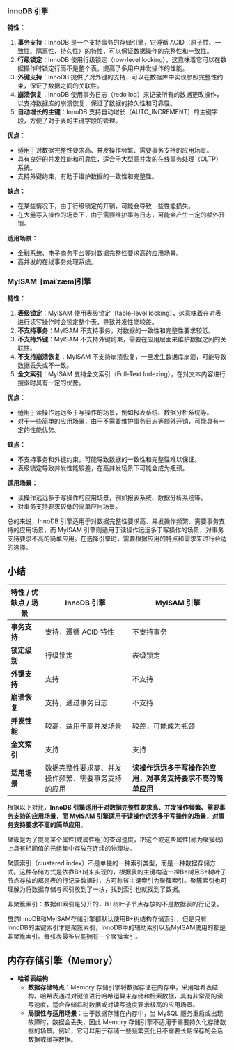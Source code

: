 
### InnoDB 引擎

**特性：**
1. **事务支持**：InnoDB 是一个支持事务的存储引擎，它遵循 ACID（原子性、一致性、隔离性、持久性）的特性，可以保证数据操作的完整性和一致性。
2. **行级锁定**：InnoDB 使用行级锁定（row-level locking），这意味着它可以在数据操作时锁定行而不是整个表，提高了多用户并发操作的性能。
3. **外键支持**：InnoDB 提供了对外键的支持，可以在数据库中实现参照完整性约束，保证了数据之间的关联性。
4. **崩溃恢复**：InnoDB 使用事务日志（redo log）来记录所有的数据更改操作，以支持数据库的崩溃恢复，保证了数据的持久性和可靠性。
5. **自动增长的主键**：InnoDB 支持自动增长（AUTO_INCREMENT）的主键字段，方便了对于表的主键字段的管理。

**优点：**
- 适用于对数据完整性要求高、并发操作频繁、需要事务支持的应用场景。
- 具有良好的并发性能和可靠性，适合于大型高并发的在线事务处理（OLTP）系统。
- 支持外键约束，有助于维护数据的一致性和完整性。

**缺点：**
- 在某些情况下，由于行级锁定的开销，可能会导致一些性能损失。
- 在大量写入操作的场景下，由于需要维护事务日志，可能会产生一定的额外开销。

**适用场景：**
- 金融系统、电子商务平台等对数据完整性要求高的应用场景。
- 高并发的在线事务处理系统。

### MyISAM  [maiˈzæm]引擎

**特性：**
1. **表级锁定**：MyISAM 使用表级锁定（table-level locking），这意味着在对表进行读写操作时会锁定整个表，导致并发性能较差。
2. **不支持事务**：MyISAM 不支持事务，对数据的一致性和完整性要求较低。
3. **不支持外键**：MyISAM 不支持外键约束，需要在应用层面来维护数据之间的关联性。
4. **不支持崩溃恢复**：MyISAM 不支持崩溃恢复，一旦发生数据库崩溃，可能导致数据丢失或不一致。
5. **全文索引**：MyISAM 支持全文索引（Full-Text Indexing），在对文本内容进行搜索时具有一定的优势。

**优点：**
- 适用于读操作远远多于写操作的场景，例如报表系统、数据分析系统等。
- 对于一些简单的应用场景，由于不需要维护事务日志等额外开销，可能具有一定的性能优势。

**缺点：**
- 不支持事务和外键约束，可能导致数据的一致性和完整性难以保证。
- 表级锁定导致并发性能较差，在高并发场景下可能会成为瓶颈。

**适用场景：**
- 读操作远远多于写操作的应用场景，例如报表系统、数据分析系统等。
- 对事务支持要求较低的简单应用场景。

总的来说，InnoDB 引擎适用于对数据完整性要求高、并发操作频繁、需要事务支持的应用场景，而 MyISAM 引擎则适用于读操作远远多于写操作的场景，对事务支持要求不高的简单应用。在选择引擎时，需要根据应用的特点和需求来进行合适的选择。
## 小结

| 特性 / 优缺点 / 场景 | InnoDB 引擎                 | MyISAM 引擎                        |
| ------------- | ------------------------- | -------------------------------- |
| **事务支持**      | 支持，遵循 ACID 特性             | 不支持事务                            |
| **锁定级别**      | 行级锁定                      | 表级锁定                             |
| **外键支持**      | 支持                        | 不支持                              |
| **崩溃恢复**      | 支持，通过事务日志                 | 不支持                              |
| **并发性能**      | 较高，适用于高并发场景               | 较差，可能成为瓶颈                        |
| **全文索引**      | 支持                        | 支持                               |
| **适用场景**      | 数据完整性要求高、并发操作频繁、需要事务支持的应用 | **读操作远远多于写操作的应用，对事务支持要求不高的简单应用** |

根据以上对比，**InnoDB 引擎适用于对数据完整性要求高、并发操作频繁、需要事务支持的应用场景，而 MyISAM 引擎适用于读操作远远多于写操作的场景，对事务支持要求不高的简单应用**。

聚簇是为了提高某个属性(或属性组)的查询速度，把这个或这些属性(称为聚簇码)上具有相同值的元组集中存放在连续的物理块。

聚簇索引（clustered index）不是单独的一种索引类型，而是一种数据存储方式。这种存储方式是依靠B+树来实现的，根据表的主键构造一棵B+树且B+树叶子节点存放的都是表的行记录数据时，方可称该主键索引为聚簇索引。聚簇索引也可理解为将数据存储与索引放到了一块，找到索引也就找到了数据。

非聚簇索引：数据和索引是分开的，B+树叶子节点存放的不是数据表的行记录。

虽然InnoDB和MyISAM存储引擎都默认使用B+树结构存储索引，但是只有InnoDB的主键索引才是聚簇索引，InnoDB中的辅助索引以及MyISAM使用的都是非聚簇索引。每张表最多只能拥有一个聚簇索引。
## 内存存储引擎（Memory）


- **哈希表结构**
    - **数据存储特点**：Memory 存储引擎将数据存储在内存中，采用哈希表结构。哈希表通过对键值进行哈希运算来存储和检索数据，具有非常高的读写速度，适合存储临时数据或对读写速度要求极高的应用场景。
    - **局限性与适用场景**：由于数据存储在内存中，当 MySQL 服务重启或出现故障时，数据会丢失，因此 Memory 存储引擎不适用于需要持久化存储数据的场景。例如，它可以用于存储一些频繁变化且不需要长期保存的会话数据或缓存数据。